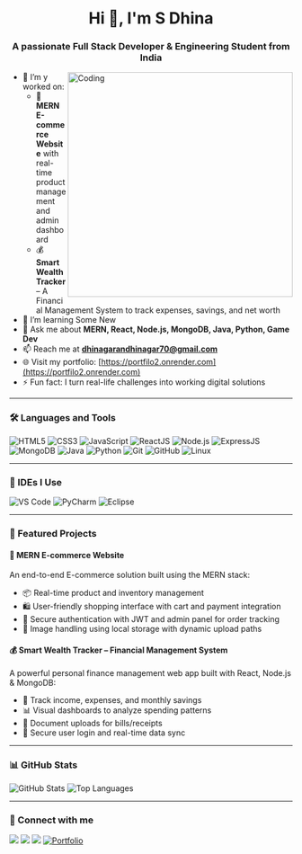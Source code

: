 <h1 align="center">Hi 👋, I'm S Dhina</h1>
<h3 align="center">A passionate Full Stack Developer & Engineering Student from India</h3>

<img align="right" alt="Coding" width="400" src="https://cdn.dribbble.com/users/1162077/screenshots/3848914/programmer.gif" />

- 🔭 I’m y worked on:
  - 🛒 **MERN E-commerce Website** with real-time product management and admin dashboard
  - 💰 **Smart Wealth Tracker** – A Financial Management System to track expenses, savings, and net worth
- 🌱 I’m learning Some New
- 💬 Ask me about **MERN, React, Node.js, MongoDB, Java, Python, Game Dev**
- 📫 Reach me at **dhinagarandhinagar70@gmail.com**
- 🌐 Visit my portfolio: [https://portfilo2.onrender.com](https://portfilo2.onrender.com)
- ⚡ Fun fact: I turn real-life challenges into working digital solutions

---

### 🛠️ Languages and Tools

<p align="left">
  <img src="https://img.icons8.com/color/48/000000/html-5.png" alt="HTML5"/>
  <img src="https://img.icons8.com/color/48/000000/css3.png" alt="CSS3"/>
  <img src="https://img.icons8.com/color/48/000000/javascript--v1.png" alt="JavaScript"/>
  <img src="https://img.icons8.com/color/48/000000/react-native.png" alt="ReactJS"/>
  <img src="https://img.icons8.com/fluency/48/000000/node-js.png" alt="Node.js"/>
  <img src="https://img.icons8.com/color/48/000000/express.png" alt="ExpressJS"/>
  <img src="https://img.icons8.com/external-tal-revivo-color-tal-revivo/48/null/external-mongodb-a-cross-platform-document-oriented-database-program-logo-color-tal-revivo.png" alt="MongoDB"/>
  <img src="https://img.icons8.com/color/48/000000/java-coffee-cup-logo.png" alt="Java"/>
  <img src="https://img.icons8.com/fluency/48/000000/python.png" alt="Python"/>
  <img src="https://img.icons8.com/color/48/000000/git.png" alt="Git"/>
  <img src="https://img.icons8.com/color/48/000000/github.png" alt="GitHub"/>
  <img src="https://img.icons8.com/color/48/000000/linux.png" alt="Linux"/>
</p>

---

### 🧰 IDEs I Use

<p align="left">
  <img src="https://img.icons8.com/color/48/000000/visual-studio-code-2019.png" alt="VS Code"/>
  <img src="https://img.icons8.com/color/48/000000/pycharm.png" alt="PyCharm"/>
  <img src="https://img.icons8.com/color/48/000000/eclipse.png" alt="Eclipse"/>
</p>

---

### 💼 Featured Projects

#### 🛒 MERN E-commerce Website
An end-to-end E-commerce solution built using the MERN stack:
- 📦 Real-time product and inventory management
- 🛍️ User-friendly shopping interface with cart and payment integration
- 🔐 Secure authentication with JWT and admin panel for order tracking
- 📁 Image handling using local storage with dynamic upload paths

#### 💰 Smart Wealth Tracker – Financial Management System
A powerful personal finance management web app built with React, Node.js & MongoDB:
- 💸 Track income, expenses, and monthly savings
- 📊 Visual dashboards to analyze spending patterns
- 🧾 Document uploads for bills/receipts
- 🔐 Secure user login and real-time data sync

---

### 📊 GitHub Stats

<p align="left">
  <img src="https://github-readme-stats.vercel.app/api?username=dhina-007&show_icons=true&theme=radical" alt="GitHub Stats" />
  <img src="https://github-readme-stats.vercel.app/api/top-langs/?username=dhina-007&layout=compact&theme=radical" alt="Top Languages" />
</p>

---

### 🔗 Connect with me

<p>
  <a href="https://www.linkedin.com/in/dhinagar-s-68521b24a?utm_source=share&utm_campaign=share_via&utm_content=profile&utm_medium=android_app"><img src="https://img.icons8.com/color/48/000000/linkedin.png"/></a>
  <a href="mailto:dhinagarandhinagar70@gmail.com"><img src="https://img.icons8.com/color/48/000000/gmail.png"/></a>
  <a href="https://github.com/dhina-007"><img src="https://img.icons8.com/ios-filled/50/000000/github.png"/></a>
  <a href="https://portfilo2.onrender.com"><img src="https://img.icons8.com/fluency/48/portfolio.png" alt="Portfolio"/></a>
</p>
